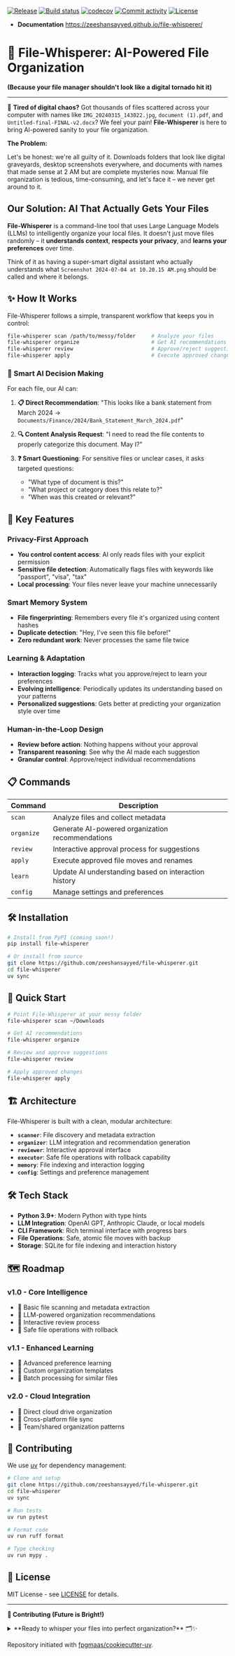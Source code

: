 [![Release](https://img.shields.io/github/v/release/zeeshansayyed/file-whisperer)](https://img.shields.io/github/v/release/zeeshansayyed/file-whisperer)
[![Build status](https://img.shields.io/github/actions/workflow/status/zeeshansayyed/file-whisperer/main.yml?branch=main)](https://github.com/zeeshansayyed/file-whisperer/actions/workflows/main.yml?query=branch%3Amain)
[![codecov](https://codecov.io/gh/zeeshansayyed/file-whisperer/branch/main/graph/badge.svg)](https://codecov.io/gh/zeeshansayyed/file-whisperer)
[![Commit activity](https://img.shields.io/github/commit-activity/m/zeeshansayyed/file-whisperer)](https://img.shields.io/github/commit-activity/m/zeeshansayyed/file-whisperer)
[![License](https://img.shields.io/github/license/zeeshansayyed/file-whisperer)](https://img.shields.io/github/license/zeeshansayyed/file-whisperer)

- **Documentation** <https://zeeshansayyed.github.io/file-whisperer/>

# 🤫 File-Whisperer: AI-Powered File Organization

**(Because your file manager shouldn't look like a digital tornado hit it)**

---

👋 **Tired of digital chaos?** Got thousands of files scattered across your computer with names like `IMG_20240315_143022.jpg`, `document (1).pdf`, and `Untitled-final-FINAL-v2.docx`? We feel your pain! **File-Whisperer** is here to bring AI-powered sanity to your file organization.

**The Problem:**

Let's be honest: we're all guilty of it. Downloads folders that look like digital graveyards, desktop screenshots everywhere, and documents with names that made sense at 2 AM but are complete mysteries now. Manual file organization is tedious, time-consuming, and let's face it – we never get around to it.

## **Our Solution: AI That Actually Gets Your Files**

**File-Whisperer** is a command-line tool that uses Large Language Models (LLMs) to intelligently organize your local files. It doesn't just move files randomly – it **understands context**, **respects your privacy**, and **learns your preferences** over time.

Think of it as having a super-smart digital assistant who actually understands what `Screenshot 2024-07-04 at 10.20.15 AM.png` should be called and where it belongs.

## **✨ How It Works**

File-Whisperer follows a simple, transparent workflow that keeps you in control:

```bash
file-whisperer scan /path/to/messy/folder     # Analyze your files
file-whisperer organize                       # Get AI recommendations
file-whisperer review                         # Approve/reject suggestions
file-whisperer apply                          # Execute approved changes
```

### **🧠 Smart AI Decision Making**

For each file, our AI can:

1. **📋 Direct Recommendation**: "This looks like a bank statement from March 2024 → `Documents/Finance/2024/Bank_Statement_March_2024.pdf`"

2. **🔍 Content Analysis Request**: "I need to read the file contents to properly categorize this document. May I?"

3. **❓ Smart Questioning**: For sensitive files or unclear cases, it asks targeted questions:
   - "What type of document is this?"
   - "What project or category does this relate to?"
   - "When was this created or relevant?"

## **🚀 Key Features**

### **Privacy-First Approach**

- **You control content access**: AI only reads files with your explicit permission
- **Sensitive file detection**: Automatically flags files with keywords like "passport", "visa", "tax"
- **Local processing**: Your files never leave your machine unnecessarily

### **Smart Memory System**

- **File fingerprinting**: Remembers every file it's organized using content hashes
- **Duplicate detection**: "Hey, I've seen this file before!"
- **Zero redundant work**: Never processes the same file twice

### **Learning & Adaptation**

- **Interaction logging**: Tracks what you approve/reject to learn your preferences
- **Evolving intelligence**: Periodically updates its understanding based on your patterns
- **Personalized suggestions**: Gets better at predicting your organization style over time

### **Human-in-the-Loop Design**

- **Review before action**: Nothing happens without your approval
- **Transparent reasoning**: See why the AI made each suggestion
- **Granular control**: Approve/reject individual recommendations

## **📋 Commands**

| Command    | Description                                          |
| ---------- | ---------------------------------------------------- |
| `scan`     | Analyze files and collect metadata                   |
| `organize` | Generate AI-powered organization recommendations     |
| `review`   | Interactive approval process for suggestions         |
| `apply`    | Execute approved file moves and renames              |
| `learn`    | Update AI understanding based on interaction history |
| `config`   | Manage settings and preferences                      |

## **🛠️ Installation**

```bash
# Install from PyPI (coming soon!)
pip install file-whisperer

# Or install from source
git clone https://github.com/zeeshansayyed/file-whisperer.git
cd file-whisperer
uv sync
```

## **🚀 Quick Start**

```bash
# Point File-Whisperer at your messy folder
file-whisperer scan ~/Downloads

# Get AI recommendations
file-whisperer organize

# Review and approve suggestions
file-whisperer review

# Apply approved changes
file-whisperer apply
```

## **🏗️ Architecture**

File-Whisperer is built with a clean, modular architecture:

- **`scanner`**: File discovery and metadata extraction
- **`organizer`**: LLM integration and recommendation generation
- **`reviewer`**: Interactive approval interface
- **`executor`**: Safe file operations with rollback capability
- **`memory`**: File indexing and interaction logging
- **`config`**: Settings and preference management

## **🛠️ Tech Stack**

- **Python 3.9+**: Modern Python with type hints
- **LLM Integration**: OpenAI GPT, Anthropic Claude, or local models
- **CLI Framework**: Rich terminal interface with progress bars
- **File Operations**: Safe, atomic file moves with backup
- **Storage**: SQLite for file indexing and interaction history

## **🗺️ Roadmap**

### **v1.0 - Core Intelligence**

- 🚧 Basic file scanning and metadata extraction
- 🚧 LLM-powered organization recommendations
- 🚧 Interactive review process
- 🚧 Safe file operations with rollback

### **v1.1 - Enhanced Learning**

- 🔄 Advanced preference learning
- 🔄 Custom organization templates
- 🔄 Batch processing for similar files

### **v2.0 - Cloud Integration**

- 🔮 Direct cloud drive organization
- 🔮 Cross-platform file sync
- 🔮 Team/shared organization patterns

## **🌱 Contributing**

We use [uv](https://docs.astral.sh/uv/) for dependency management:

```bash
# Clone and setup
git clone https://github.com/zeeshansayyed/file-whisperer.git
cd file-whisperer
uv sync

# Run tests
uv run pytest

# Format code
uv run ruff format

# Type checking
uv run mypy .
```

## **📄 License**

MIT License - see [LICENSE](LICENSE) for details.

---

**🌱 Contributing (Future is Bright!)**

<details>
    <summary>**Ready to whisper your files into perfect organization?** 🗂️✨</summary>

We use [uv](https://docs.astral.sh/uv/) for managing Python environments. You have two main options for setting up your development environment: using Docker or installing uv directly.

**Option 1: Docker (Recommended for Isolation)**

1.  **Build the Docker container:**
    ```bash
    make docker
    ```
2.  **Open an interactive terminal inside the container:**
    ```bash
    make docker-shell
    ```
    This gives you a consistent and isolated environment with all dependencies pre-installed.

**Option 2: Local uv Installation (If You Prefer Native Setup)**

1.  **Install uv:**
    For MacOS or Linux, you can install uv as follows:
    ```bash
    curl -LsSf https://astral.sh/uv/install.sh | sh
    ```
2.  **Use Make commands:**
    After installing uv, you can use the `make` commands such as `make install`, `make test`, `make build`, etc., to manage your environment.

## </details>

Repository initiated with [fpgmaas/cookiecutter-uv](https://github.com/fpgmaas/cookiecutter-uv).
